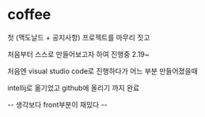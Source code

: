 # coffee

첫 (맥도날드 + 공지사항) 프로젝트를 마무리 짓고

처음부터 스스로 만들어보고자 하여 진행중    2.19~

처음엔 visual studio code로 진행하다가 어느 부분 만들어졌을때

intellij로 옮기었고 github에 올리기 까지 완료


-- 생각보다 front부분이 재밌다 --
